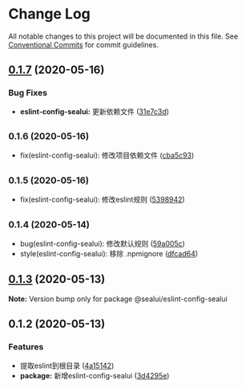 # Change Log

All notable changes to this project will be documented in this file.
See [Conventional Commits](https://conventionalcommits.org) for commit guidelines.

## [0.1.7](https://github.com/SealUI/seal-cli/compare/@sealui/eslint-config-sealui@0.1.6...@sealui/eslint-config-sealui@0.1.7) (2020-05-16)


### Bug Fixes

* **eslint-config-sealui:** 更新依赖文件 ([31e7c3d](https://github.com/SealUI/seal-cli/commit/31e7c3d6fab0305e8d0ce5e45e73a81a74f62432))





## <small>0.1.6 (2020-05-16)</small>

* fix(eslint-config-sealui): 修改项目依赖文件 ([cba5c93](https://github.com/SealUI/seal-cli/commit/cba5c93))





## <small>0.1.5 (2020-05-16)</small>

* fix(eslint-config-sealui): 修改eslint规则 ([5398942](https://github.com/SealUI/seal-cli/commit/5398942))





## <small>0.1.4 (2020-05-14)</small>

* bug(eslint-config-sealui): 修改默认规则 ([59a005c](https://github.com/SealUI/seal-cli/commit/59a005c))
* style(eslint-config-sealui): 移除 .npmignore ([dfcad64](https://github.com/SealUI/seal-cli/commit/dfcad64))





## [0.1.3](https://github.com/SealUI/seal-cli/compare/@sealui/eslint-config-sealui@0.1.2...@sealui/eslint-config-sealui@0.1.3) (2020-05-13)

**Note:** Version bump only for package @sealui/eslint-config-sealui





## 0.1.2 (2020-05-13)


### Features

* 提取eslint到根目录 ([4a15142](https://github.com/SealUI/seal-cli/commit/4a15142323a4522cee132d197cd64e11ef899866))
* **package:** 新增eslint-config-sealui ([3d4295e](https://github.com/SealUI/seal-cli/commit/3d4295e7d7e3042670774253171716295071ac2b))
